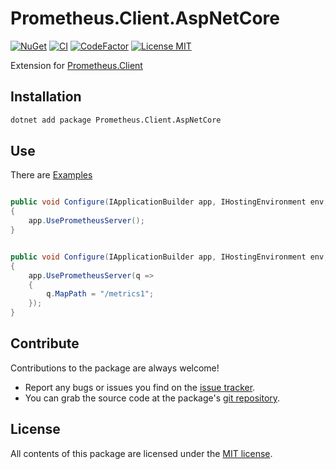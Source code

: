 # Prometheus.Client.AspNetCore

[![NuGet](https://img.shields.io/nuget/v/Prometheus.Client.AspNetCore.svg)](https://www.nuget.org/packages/Prometheus.Client.AspNetCore)
[![CI](https://img.shields.io/github/workflow/status/prom-client-net/prom-client-aspnetcore/%F0%9F%92%BF%20CI%20Master?label=CI&logo=github)](https://github.com/prom-client-net/prom-client-aspnetcore/actions/workflows/master.yml)
[![CodeFactor](https://www.codefactor.io/repository/github/prom-client-net/prom-client-aspnetcore/badge)](https://www.codefactor.io/repository/github/prom-client-net/prom-client-aspnetcore)
[![License MIT](https://img.shields.io/badge/license-MIT-green.svg)](https://opensource.org/licenses/MIT)

Extension for [Prometheus.Client](https://github.com/prom-client-net/prom-client)

## Installation

```sh
dotnet add package Prometheus.Client.AspNetCore
```

## Use

There are [Examples](https://github.com/prom-client-net/prom-examples/tree/master/Middleware)

```c#

public void Configure(IApplicationBuilder app, IHostingEnvironment env, ILoggerFactory loggerFactory, IApplicationLifetime appLifetime)
{
    app.UsePrometheusServer();
}

```

```c#

public void Configure(IApplicationBuilder app, IHostingEnvironment env, ILoggerFactory loggerFactory, IApplicationLifetime appLifetime)
{
    app.UsePrometheusServer(q =>
    {
        q.MapPath = "/metrics1";
    });
}

```

## Contribute

Contributions to the package are always welcome!

* Report any bugs or issues you find on the [issue tracker](https://github.com/PrometheusClientNet/Prometheus.Client.AspNetCore/issues).
* You can grab the source code at the package's [git repository](https://github.com/PrometheusClientNet/Prometheus.Client.AspNetCore).

## License

All contents of this package are licensed under the [MIT license](https://opensource.org/licenses/MIT).

